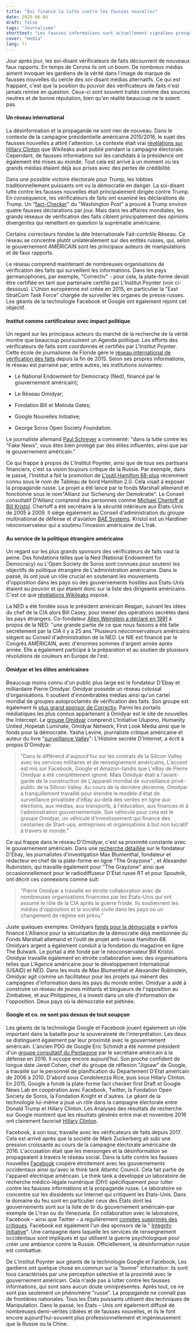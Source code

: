 ```yaml
---
title: "Qui finance la lutte contre les fausses nouvelles"
date: 2020-06-04
draft: false
tags: "Journalisme"
shorttext: "Les fausses informations sont actuellement signalées presque quotidiennement par les vérificateurs des faits. Mais ils sont étroitement liés aux élites au pouvoir et ont peu de crédibilité."
cover: "media"
lang: fr
---
```


Jour après jour, les soi-disant vérificateurs de faits découvrent de nouveaux faux rapports. En temps de Corona ils ont un boom. De nombreux médias aiment invoquer les gardiens de la vérité dans l'image de marque de fausses nouvelles du cercle des soi-disant médias alternatifs. Ce qui est frappant, c'est que la position du pouvoir des vérificateurs de faits n'est jamais remise en question. Ceux-ci sont souvent traités comme des sources neutres et de bonne réputation, bien qu'en réalité beaucoup ne le soient pas.

#### Un réseau international

La désinformation et la propagande ne sont rien de nouveau. Dans le contexte de la campagne présidentielle américaine 2015/2016, le sujet des fausses nouvelles a attiré l'attention. Le contexte était vrai [révélations sur Hillary Clinton](https://wikileaks.org/clinton-emails/?q=&mfrom=Hillary%20Clinton "Hillary Clinton Email Archive") que Wikileaks avait publié pendant la campagne électorale. Cependant, de fausses informations sur les candidats à la présidence ont également été mises au monde. Tout cela est arrivé à un moment où les grands médias étaient déjà aux prises avec des pertes de crédibilité.

Dans une possible victoire électorale pour Trump, les lobbies traditionnellement puissants ont vu la démocratie en danger. La soi-disant lutte contre les fausses nouvelles était principalement dirigée contre Trump. En conséquence, les vérificateurs de faits ont examiné les déclarations de Trump. Un "[fact-Checker](https://www.washingtonpost.com/graphics/politics/trump-claims/?utm_term=.fe09c2c13364 "100 days of Trump claims")" du "Washington Post" a prouvé à Trump environ quatre fausses déclarations par jour. Mais dans les affaires mondiales, les grands réseaux de vérification des faits ciblent principalement des opinions divergentes qui remettent en question la suprématie américaine.

Certains correcteurs fondée la dite Internationale Fait-contrôle Réseau. Ce réseau se concentre plutôt unilatéralement sur des entités russes, qui, selon le gouvernement AMÉRICAIN sont les principaux auteurs de manipulations et de faux rapports.

Le réseau comprend maintenant de nombreuses organisations de vérification des faits qui surveillent les informations. Dans les pays germanophones, par exemple, "Correctiv" - pour cela, la plate-forme devait être certifiée en tant que partenaire certifié par L'Institut Poynter (voir ci-dessous). L'Union européenne est créée en 2015, en particulier la "East StratCom Task Force" chargée de surveiller les organes de presse russes. Les géants de la technologie Facebook et Google ont également rejoint cet objectif.

#### Institut comme certificateur avec impact politique

Un regard sur les principaux acteurs du marché de la recherche de la vérité montre que beaucoup poursuivent un Agenda politique. Les efforts des vérificateurs de faits sont coordonnés et certifiés par L'Institut Poynter. Cette école de journalisme de Floride gère le [réseau international de vérification des faits](https://www.poynter.org/about-the-international-fact-checking-network/ "About the International Fact-Checking Network") depuis la fin de 2015. Selon ses propres informations, le réseau est parrainé par, entre autres, les institutions suivantes:

  - Le National Endowment for Democracy (Ned), financé par le gouvernement américain);

  - Le Réseau Omidyar;

  - Fondation Bill et Melinda Gates;

  - Google Nouvelles Initiative;

  - George Soros Open Society Foundation.

Le journaliste allemand [Paul Schreyer](https://www.heise.de/tp/features/Facebook-Wahrheitspruefer-Correctiv-verstrickt-sich-in-Widersprueche-3605916.html?seite=all "Facebook-Wahrheitsprüfer Correctiv verstrickt sich in Widersprüche") a commenté: "dans la lutte contre les "Fake News", vous êtes bien protégé par des élites influentes, ainsi que par le gouvernement américain."

Ce qui frappe à propos de L'Institut Poynter, ainsi que de tous ses partisans financiers, c'est sa vision toujours critique de la Russie. Par exemple, dans le passé, l'Institut a fait la promotion de [L'outil Hamilton 68-plus](https://www.poynter.org/fact-checking/2017/this-online-dashboard-is-monitoring-russian-propaganda-about-the-german-election/ "This online dashboard is monitoring Russian propaganda about the German election") récemment connu sous le nom de Tableau de bord Hamilton 2.0. Cela visait à exposer la propagande russe. Le projet a été lancé par le fonds Marshall allemand et fonctionne sous le nom"Allianz zur Sicherung der Demokratie". Le Conseil consultatif D'Allianz comprend des personnes comme [Michael Chertoff et Bill Kristol](https://securingdemocracy.gmfus.org/about-us/advisory-council/ "Advisory Council"). Chertoff a été secrétaire à la sécurité intérieure aux États-Unis de 2005 à 2009. Il siège également au Conseil d'administration du groupe multinational de défense et d'aviation [BAE Systems](https://www.baesystems.com/en-us/our-company/about-us/bae-systems-inc/inc-board-of-directors/michael-chertoff "Chairman of the Board and Former Secretary of the U.S. Department of Homeland Security"). Kristol est un Hardliner néoconservateur qui a soutenu l'invasion américaine de L'Irak.

#### Au service de la politique étrangère américaine

Un regard sur les plus grands sponsors des vérificateurs de faits vaut la peine. Des fondations telles que la Ned (National Endowment for Democracy) ou L'Open Society de Soros sont connues pour soutenir les objectifs de politique étrangère de L'administration américaine. Dans le passé, ils ont joué un rôle crucial en soutenant les mouvements d'opposition dans les pays où des gouvernements hostiles aux États-Unis étaient au pouvoir et qui étaient donc sur la liste des dirigeants américains. C'est ce que [révélations Wikileaks](https://dissidentvoice.org/2015/10/the-arab-spring-made-in-the-usa/ "The Arab Spring: Made in the USA") exposé.

La NED a été fondée sous le président américain Reagan, suivant les idées du chef de la CIA alors Bill Casey, pour mener des opérations secrètes dans les pays étrangers. Co-fondateur [Allen Weinstein a déclaré en 1991](https://williamblum.org/chapters/rogue-state/trojan-horse-the-national-endowment-for-democracy "Trojan Horse: The National Endowment for Democracy") à propos de la NED: "une grande partie de ce que nous faisons a été faite secrètement par la CIA il y a 25 ans."Plusieurs néoconservateurs américains siègent au Conseil d'administration de la NED. Le NIE est financé par le Congrès AMÉRICAIN, avec d'énormes sommes d'argent année après année. Elle a également participé à la préparation et au soutien de plusieurs révolutions de couleurs en Europe de l'est.

#### Omidyar et les élites américaines

Beaucoup moins connu d'un public plus large est le fondateur D'Ebay et milliardaire Pierre Omidyar. Omidyar possède un réseau colossal d'organisations. Il soutient d'innombrables médias ainsi qu'un cartel mondial de groupes autoproclamés de vérification des faits. Son groupe est également le [plus grand sponsor de Correctiv](https://correctiv.org/ueber-uns/ "Über uns - Recherchen für die Gesellschaft"). Parmi les portails médiatiques les plus connus appartenant à Omidyar est le site de nouvelles the Intercept. Le [groupe Omidyar](https://www.mintpressnews.com/ebay-founder-pierre-omidyar-is-funding-a-global-media-information-war/255199/ "How One of America’s Premier Data Monarchs is Funding a Global Information War and Shaping the Media Landscape") comprend L'Initiative Ulupono, Humanity United ,Hopelab Luminate, Omidyar Network, First Look Media ainsi que le fonds pour la démocratie. Yasha Levine, journaliste critique américaine et auteur du livre "[surveillance Valley](https://www.theguardian.com/books/2019/jan/06/surveillance-valley-by-yasha-levine-review "Surveillance Valley by Yasha Levine – review")": L'Histoire secrète D'Internet, a écrit à propos D'Omidyar:

> "Dans le différend d'aujourd'hui sur les contrats de la Silicon Valley avec les services militaires et de renseignement américains, L'accent est mis sur Facebook, Google et Amazon-tandis que L'eBay de Pierre Omidyar a été complètement ignoré. Mais Omidyar était à l'avant-garde de la construction de L'appareil mondial de surveillance privé-public de la Silicon Valley. Au cours de la dernière décennie, Omidyar a tranquillement travaillé pour étendre le modèle d'état de surveillance privatisée d'eBay au-delà des ventes en ligne aux élections, aux médias, aux transports, à l'éducation, aux finances et à l'administration gouvernementale. Son véhicule pour cela est le groupe Omidyar, un véhicule d'investissement qui finance des centaines de Start-ups, entreprises et organisations à but non lucratif à travers le monde."

Ce qui frappe dans le réseau D'Omidyar, c'est sa proximité constante avec le gouvernement américain. Dans une [recherche détaillée](https://www.mintpressnews.com/pierre-omidyar-funding-of-pro-regime-change-networks-and-partnerships-with-cia-cutouts/255337/ "Pierre Omidyar’s Funding of Pro-Regime-Change Networks and Partnerships with CIA Cutouts") sur le fondateur D'Ebay, les journalistes d'investigation Max Blumenthal, fondateur et rédacteur en chef de la plate-forme en ligne "The Grayzone" , et Alexander Rubinstein, qui travaille également pour "The Grayzone" ainsi que occasionnellement pour le radiodiffuseur D'État russe RT et pour Spoutnik, ont décrit ces connexions comme suit:

> "Pierre Omidyar a travaillé en étroite collaboration avec de nombreuses organisations financées par les États-Unis qui ont assumé le rôle de la CIA après la guerre froide. Ils soutiennent les médias d'opposition et la société civile dans les pays où un changement de régime est prévu."

Juste quelques exemples: Omidyars [fonds pour la démocratie](https://democracyfund.org/who-we-are/ "Democracy Fund is a bipartisan foundation established by eBay founder and philanthropist Pierre Omidyar to help ensure that the American people come first in our democracy.") a parfois financé L'Alliance pour la sécurisation de la démocratie déjà mentionnée du Fonds Marshall allemand et l'outil de projet anti-russe Hamilton 68. Omidyars argent a également conduit à la fondation du magazine en ligne The Bulwark. Le portail a été fondé par le néoconservateur Bill Kristol. Omidyar travaille également en étroite collaboration avec des organisations telles que L'Agence américaine pour le développement International (USAID) et NED. Dans les mots de Max Blumenthal et Alexander Rubinstein, Omidyar agit comme un facilitateur pour les projets qui mènent des campagnes d'information dans les pays du monde entier. Omidyar a aidé à construire un réseau de jeunes militants et blogueurs de l'opposition au Zimbabwe, et aux Philippines, il a investi dans un site d'information de l'opposition. Deux pays où la démocratie est piétinée.

#### Google et co. ne sont pas dessus de tout soupçon

Les géants de la technologie Google et Facebook jouent également un rôle important dans la bataille pour la souveraineté de l'interprétation. Les deux se distinguent également par leur proximité avec le gouvernement américain. L'ancien PDG de Google Eric Schmidt a été nommé président d'un [groupe consultatif du Pentagone](https://www.heise.de/tp/features/Wie-unabhaengig-sind-die-Facebook-Faktenchecker-4273677.html "Wie unabhängig sind die Facebook-Faktenchecker?") par le secrétaire américain à la défense en 2016. Il occupe encore aujourd'hui. Son proche confident de longue date Jared Cohen, chef du groupe de réflexion "Jigsaw" de Google, a travaillé sur le personnel de planification du Département D'Etat américain de 2006 à 2010. D'abord sous Condoleezza Rice, puis sous Hillary Clinton. En 2015, Google a fondé la plate-forme fact checker first Draft et Google News Lab en coopération avec Facebook, Twitter, la Fondation Open Society de Soros, la Fondation Knight et d'autres. Le géant de la technologie lui-même a joué un rôle dans la campagne électorale entre Donald Trump et Hillary Clinton. Les Analyses des résultats de recherche sur Google montrent que les résultats générés entre mai et novembre 2016 ont clairement favorisé [Hillary Clinton](https://www.politico.com/magazine/story/2015/08/how-google-could-rig-the-2016-election-121548 "How Google Could Rig the 2016 Election").

Facebook, à son tour, travaille avec les vérificateurs de faits depuis 2017. Cela est arrivé après que la société de Mark Zuckerberg ait subi une pression croissante au cours de la campagne électorale américaine de 2016. L'accusation était que les mensonges et la désinformation se propageaient à travers le réseau social. Dans la lutte contre les fausses nouvelles [Facebook](https://www.reuters.com/article/us-facebook-elections/facebook-expands-fake-election-news-fight-but-falsehoods-still-rampant-idUSKCN1LZ2XY "Facebook expands fake election news fight, but falsehoods still rampant") coopère étroitement avec les gouvernements occidentaux ainsi qu'avec le think tank Atlantic Council. Cela fait partie de l'appareil électrique américain. Le think tank a développé un laboratoire de recherche médico-légale numérique (Dfrl) spécifiquement pour lutter contre les fausses informations et la propagande russe. Le laboratoire se concentre sur les dissidents sur Internet qui critiquent les Etats-Unis. Dans le domaine du feu sont en particulier ceux des États dont les gouvernements sont sur la liste de tir du gouvernement américain-par exemple de L'Iran ou du Venezuela. En collaboration avec le laboratoire, Facebook – ainsi que Twitter – a régulièrement [comptes supprimés des critiques](https://www.mintpressnews.com/social-media-control-how-silicon-valley-serves-us-state-department/263267/ "Social Media and Social Control: How Silicon Valley Serves the US State Department"). Facebook est également l'un des sponsors de la " [Integrity Initiative](https://thegrayzone.com/2018/12/17/inside-the-temple-of-covert-propaganda-the-integrity-initiative-and-the-uks-scandalous-information-war/ "Inside the temple of covert propaganda: The Integrity Initiative and the UK’s scandalous information war")". Une campagne dans laquelle les services de renseignement occidentaux sont impliqués et qui utilisent la guerre psychologique pour créer une ambiance contre la Russie. Officiellement, la désinformation russe est combattue.

De L'Institut Poynter aux géants de la technologie Google et Facebook, Les gardiens ont quelque chose en commun sur la "bonne" information: ils sont tous caractérisés par une perception sélective et la proximité avec le gouvernement américain. Cela n'aide pas à lutter contre les fausses informations, qui sont sans aucun doute omniprésentes. Après tout, ce ne sont pas seulement un phénomène "russe". La propagande ne connaît pas de frontières nationales. Tous les États puissants utilisent des techniques de Manipulation. Dans le passé, les États – Unis ont également diffusé de nombreuses demi-vérités ciblées et de fausses nouvelles, et ils le font encore aujourd'hui-souvent plus professionnellement et ingénieusement que la Russie ou la Chine.
